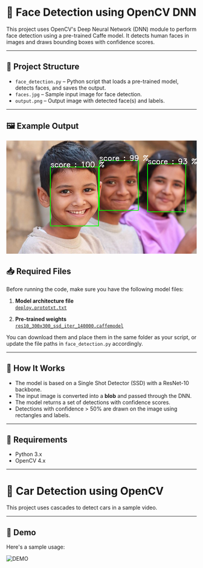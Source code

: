 # 🎯 Face Detection using OpenCV DNN

This project uses OpenCV's Deep Neural Network (DNN) module to perform face detection using a pre-trained Caffe model. It detects human faces in images and draws bounding boxes with confidence scores.

---

## 📂 Project Structure

- `face_detection.py` – Python script that loads a pre-trained model, detects faces, and saves the output.
- `faces.jpg` – Sample input image for face detection.
- `output.png` – Output image with detected face(s) and labels.

---

## 🖼️ Example Output



![OUTPUT](output.png)

## 📥 Required Files

Before running the code, make sure you have the following model files:

1. **Model architecture file**  
   [`deploy.prototxt.txt`](https://github.com/opencv/opencv/blob/master/samples/dnn/face_detector/deploy.prototxt)

2. **Pre-trained weights**  
   [`res10_300x300_ssd_iter_140000.caffemodel`](https://github.com/opencv/opencv_3rdparty/blob/dnn_samples_face_detector_20170830/res10_300x300_ssd_iter_140000.caffemodel)

You can download them and place them in the same folder as your script, or update the file paths in `face_detection.py` accordingly.

---

## 🧠 How It Works

- The model is based on a Single Shot Detector (SSD) with a ResNet-10 backbone.
- The input image is converted into a **blob** and passed through the DNN.
- The model returns a set of detections with confidence scores.
- Detections with confidence > 50% are drawn on the image using rectangles and labels.

---

## 🔧 Requirements

- Python 3.x
- OpenCV 4.x


---


# 🚗 Car Detection using OpenCV 

This project uses cascades to detect cars in a sample video. 


---


## 🎥 Demo

Here's a sample usage:

![DEMO]('demo.gif')
